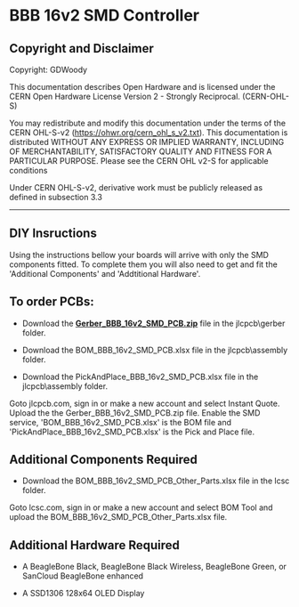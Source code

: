 # BBB 16v2 SMD Controller

## Copyright and Disclaimer
Copyright: GDWoody

This documentation describes Open Hardware and is licensed under the CERN Open Hardware License Version 2 - Strongly Reciprocal. (CERN-OHL-S)

You may redistribute and modify this documentation under the terms of the CERN OHL-S-v2 (https://ohwr.org/cern_ohl_s_v2.txt). This documentation is distributed WITHOUT ANY EXPRESS OR IMPLIED WARRANTY, INCLUDING OF MERCHANTABILITY, SATISFACTORY QUALITY AND FITNESS FOR A PARTICULAR PURPOSE. Please see the CERN OHL v2-S for applicable conditions

Under CERN OHL-S-v2, derivative work must be publicly released as defined in subsection 3.3

---
## DIY Insructions
Using the instructions bellow your boards will arrive with only the SMD components fitted. To complete them you will also need to get and fit the 'Additional Components' and 'Addtitional Hardware'.  


## To order PCBs:

* Download the  [**Gerber_BBB_16v2_SMD_PCB.zip**](https://github.com/GDWoody/Pixel-Controllers/blob/main/bbb_16/jlcpcb/gerber/Gerber_BBB_16v2_SMD_PCB.zip) file in the jlcpcb\gerber folder.

* Download the BOM_BBB_16v2_SMD_PCB.xlsx file in the jlcpcb\assembly folder.

* Download the PickAndPlace_BBB_16v2_SMD_PCB.xlsx file in the jlcpcb\assembly folder.

Goto jlcpcb.com, sign in or make a new account and select Instant Quote.
Upload the the Gerber_BBB_16v2_SMD_PCB.zip file.
Enable the SMD service, 'BOM_BBB_16v2_SMD_PCB.xlsx' is the BOM file and 'PickAndPlace_BBB_16v2_SMD_PCB.xlsx' is the Pick and Place file.
 

## Additional Components Required

* Download the BOM_BBB_16v2_SMD_PCB_Other_Parts.xlsx file in the lcsc folder.

Goto lcsc.com, sign in or make a new account and select BOM Tool and upload the BOM_BBB_16v2_SMD_PCB_Other_Parts.xlsx file.


## Additional Hardware Required

* A BeagleBone Black, BeagleBone Black Wireless, BeagleBone Green, or SanCloud BeagleBone enhanced 

* A SSD1306 128x64 OLED Display
